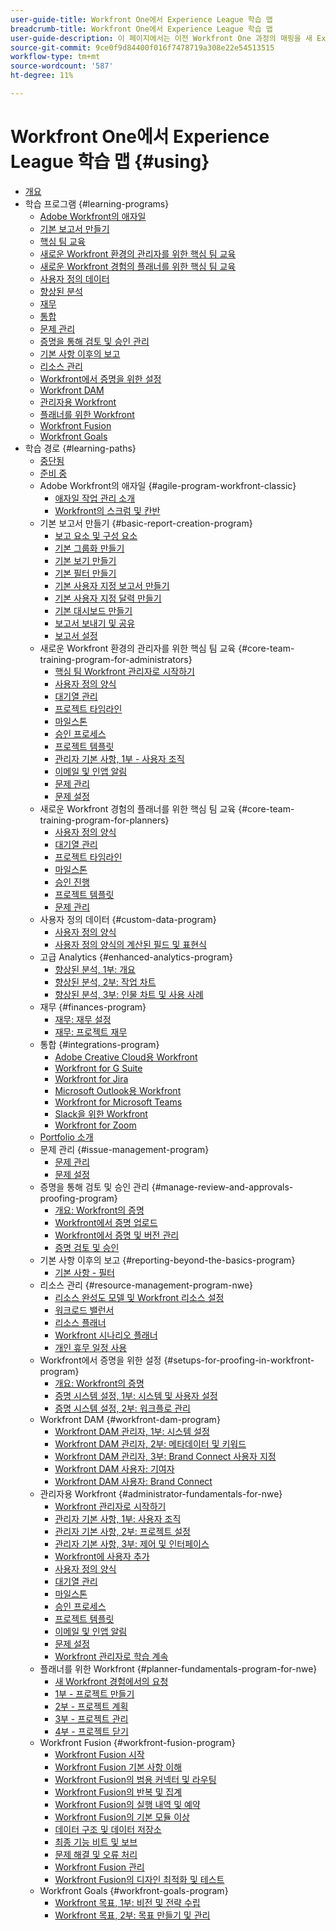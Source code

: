 ```yaml
---
user-guide-title: Workfront One에서 Experience League 학습 맵
breadcrumb-title: Workfront One에서 Experience League 학습 맵
user-guide-description: 이 페이지에서는 이전 Workfront One 과정의 매핑을 새 Experience League 과정에 제공합니다
source-git-commit: 9ce0f9d84400f016f7478719a308e22e54513515
workflow-type: tm+mt
source-wordcount: '587'
ht-degree: 11%

---
```



# Workfront One에서 Experience League 학습 맵 {#using}

+ [개요](overview.md)
+ 학습 프로그램 {#learning-programs}
   + [Adobe Workfront의 애자일](learning-programs/agile-program-workfront-classic.md)
   + [기본 보고서 만들기](learning-programs/basic-report-creation-program.md)
   + [핵심 팀 교육](learning-programs/core-team-training-programs.md)
   + [새로운 Workfront 환경의 관리자를 위한 핵심 팀 교육](learning-programs/core-team-training-program-for-administrators.md)
   + [새로운 Workfront 경험의 플래너를 위한 핵심 팀 교육](learning-programs/core-team-training-program-for-planners.md)
   + [사용자 정의 데이터](learning-programs/custom-data-program.md)
   + [향상된 분석](learning-programs/enhanced-analytics-program.md)
   + [재무](learning-programs/finances-program.md)
   + [통합](learning-programs/integrations-program.md)
   + [문제 관리](learning-programs/issue-management-program.md)
   + [증명을 통해 검토 및 승인 관리](learning-programs/manage-review-and-approvals-proofing-program.md)
   + [기본 사항 이후의 보고](learning-programs/reporting-beyond-the-basics-program.md)
   + [리소스 관리](learning-programs/resource-management-program-nwe.md)
   + [Workfront에서 증명을 위한 설정](learning-programs/setups-for-proofing-in-workfront-program.md)
   + [Workfront DAM](learning-programs/workfront-dam-program.md)
   + [관리자용 Workfront](learning-programs/administrator-fundamentals-for-nwe.md)
   + [플래너를 위한 Workfront](learning-programs/planner-fundamentals-program-for-nwe.md)
   + [Workfront Fusion](learning-programs/workfront-fusion-program.md)
   + [Workfront Goals](learning-programs/workfront-goals-program.md)
+ 학습 경로 {#learning-paths}
   + [중단됨](learning-paths/retired.md)
   + [준비 중](learning-paths/under-construction.md)
   + Adobe Workfront의 애자일 {#agile-program-workfront-classic}
      + [애자일 작업 관리 소개](learning-paths/agile-program-workfront-classic/introduction-to-agile-work-management-MCBRAPWYD6P5E6DM2AXOEOE7FV3E.md)
      + [Workfront의 스크럼 및 칸반](learning-paths/agile-program-workfront-classic/scrum-and-kanban-in-adobe-workfront-MCUZT46N4LZBADHLJTVQE7WXN6HY.md)
   + 기본 보고서 만들기 {#basic-report-creation-program}
      + [보고 요소 및 구성 요소](learning-paths/basic-report-creation-program/basic-reporting-reporting-elements-and-components-in-the-new-workfront-experienc-20Y4X000000Cai3UAC.md)
      + [기본 그룹화 만들기](learning-paths/basic-report-creation-program/basic-reporting-create-a-basic-grouping-20Y4X000000CamjUAC.md)
      + [기본 보기 만들기](learning-paths/basic-report-creation-program/basic-reporting-create-a-basic-view-20Y4X000000CanmUAC.md)
      + [기본 필터 만들기](learning-paths/basic-report-creation-program/basic-reporting-create-a-basic-filter-20Y4X000000CanwUAC.md)
      + [기본 사용자 지정 보고서 만들기](learning-paths/basic-report-creation-program/basic-reporting-create-basic-custom-reports-20Y4X000000Cao6UAC.md)
      + [기본 사용자 지정 달력 만들기](learning-paths/basic-report-creation-program/basic-reporting-create-a-basic-custom-calendar-20Y4X000000CaqgUAC.md)
      + [기본 대시보드 만들기](learning-paths/basic-report-creation-program/create-a-basic-dashboard-in-the-new-workfront-experience-20Y4X000000CaunUAC.md)
      + [보고서 보내기 및 공유](learning-paths/basic-report-creation-program/send-and-share-reports-in-the-new-workfront-experience-20Y4X000000CauxUAC.md)
      + [보고서 설정](learning-paths/basic-report-creation-program/report-settings-in-the-new-workfront-experience-20Y4X000000Cav7UAC.md)
   + 새로운 Workfront 환경의 관리자를 위한 핵심 팀 교육 {#core-team-training-program-for-administrators}
      + [핵심 팀 Workfront 관리자로 시작하기](learning-paths/core-team-training-program-for-administrators/getting-started-as-a-workfront-administrator-20Y0z000000bn1MEAQ.md)
      + [사용자 정의 양식](learning-paths/core-team-training-program-for-administrators/custom-forms-in-the-new-workfront-experience-final-20Y4X000000CaTmUAK.md)
      + [대기열 관리](learning-paths/core-team-training-program-for-administrators/queue-management-20Y0z000000bn20EAA.md)
      + [프로젝트 타임라인](learning-paths/core-team-training-program-for-administrators/project-timelines-in-the-new-workfront-experience-20Y4X000000CaWgUAK.md)
      + [마일스톤](learning-paths/core-team-training-program-for-administrators/milestones-for-the-new-workfront-experience-20Y4X000000CaXAUA0.md)
      + [승인 프로세스](learning-paths/core-team-training-program-for-administrators/approval-processes-in-the-new-workfront-experience-20Y4X000000CaXFUA0.md)
      + [프로젝트 템플릿](learning-paths/core-team-training-program-for-administrators/project-templates-in-the-new-workfront-experience-20Y4X000000CaWqUAK.md)
      + [관리자 기본 사항, 1부 - 사용자 조직](learning-paths/core-team-training-program-for-administrators/administrator-fundamentals-in-the-new-workfront-experience-part-2-user-organizat-20Y0z000000bmAXEAY.md)
      + [이메일 및 인앱 알림](learning-paths/core-team-training-program-for-administrators/email-and-in-app-notifications-in-the-new-workfront-experience-20Y4X000000CaZGUA0.md)
      + [문제 관리](learning-paths/core-team-training-program-for-administrators/managing-issues-20Y0z000000bn2eEAA.md)
      + [문제 설정](learning-paths/core-team-training-program-for-administrators/setting-up-issues-20Y4X000000CaSjUAK.md)
   + 새로운 Workfront 경험의 플래너를 위한 핵심 팀 교육 {#core-team-training-program-for-planners}
      + [사용자 정의 양식](learning-paths/core-team-training-program-for-planners/custom-forms-in-the-new-workfront-experience-final-20Y4X000000CaTmUAK.md)
      + [대기열 관리](learning-paths/core-team-training-program-for-planners/queue-management-20Y0z000000bn20EAA.md)
      + [프로젝트 타임라인](learning-paths/core-team-training-program-for-planners/project-timelines-in-the-new-workfront-experience-20Y4X000000CaWgUAK.md)
      + [마일스톤](learning-paths/core-team-training-program-for-planners/milestones-for-the-new-workfront-experience-20Y4X000000CaXAUA0.md)
      + [승인 진행](learning-paths/core-team-training-program-for-planners/approval-processes-in-the-new-workfront-experience-20Y4X000000CaXFUA0.md)
      + [프로젝트 템플릿](learning-paths/core-team-training-program-for-planners/project-templates-in-the-new-workfront-experience-20Y4X000000CaWqUAK.md)
      + [문제 관리](learning-paths/core-team-training-program-for-planners/managing-issues-20Y0z000000bn2eEAA.md)
   + 사용자 정의 데이터 {#custom-data-program}
      + [사용자 정의 양식](learning-paths/custom-data-program/custom-forms-in-the-new-workfront-experience-final-MCC2AF4MH6NRHKHJJBXO6T65DHUU.md)
      + [사용자 정의 양식의 계산된 필드 및 표현식](learning-paths/custom-data-program/calculated-fields-and-expressions-in-custom-forms-MCJTAA33NSFZHJPEKZWBQY522CK4.md)
   + 고급 Analytics {#enhanced-analytics-program}
      + [향상된 분석, 1부: 개요](learning-paths/enhanced-analytics-program/enhanced-analytics-part-1-overview-MCGVS3CNHMGNGPTM4CX4O23EZC4A.md)
      + [향상된 분석, 2부: 작업 차트](learning-paths/enhanced-analytics-program/enhanced-analytics-part-2-work-charts-MCUCOBQSU56NE7HPPRSAWSYJW4DQ.md)
      + [향상된 분석, 3부: 인물 차트 및 사용 사례](learning-paths/enhanced-analytics-program/enhanced-analytics-part-3-people-charts-and-common-use-cases-MCJZFZY7AXP5BPJB2JWW6II3SZ5Y.md)
   + 재무 {#finances-program}
      + [재무: 재무 설정](learning-paths/finances-program/finances-setting-up-finances-MCAVHY5UBBMVDDRP3ZVGYQPAAJRI.md)
      + [재무: 프로젝트 재무](learning-paths/finances-program/finances-project-finances-in-the-new-workfront-experience-MCESNJMZFSUFDDDDIB7WTM3K3BCY.md)
   + 통합 {#integrations-program}
      + [Adobe Creative Cloud용 Workfront](learning-paths/integrations-program/integrations-adobe-creative-cloud-MCCBICE6V2IFA57NGSOXHOIC3GKQ.md)
      + [Workfront for G Suite](learning-paths/integrations-program/integrations-g-suite-MCRUOTKTEABBEDNOCABRIDD7RVMQ.md)
      + [Workfront for Jira](learning-paths/integrations-program/integrations-jira-MCUIK23LC42VGB5F7MLMYDAL7K2Q.md)
      + [Microsoft Outlook용 Workfront](learning-paths/integrations-program/integrations-microsoft-outlook-MCBOMOAWLJQZE6PD524UP4YBEIKQ.md)
      + [Workfront for Microsoft Teams](learning-paths/integrations-program/integrations-microsoft-teams-MCHCOAP6WXRNDTDI3F4GLBIKUHTA.md)
      + [Slack을 위한 Workfront](learning-paths/integrations-program/integrations-workfront-for-slack-MCZFKUF22JEFGM5GLYZ3VD26BJJU.md)
      + [Workfront for Zoom](learning-paths/integrations-program/integrations-zoom-MCU6M6VJZHGNDEZBTISBHTLXU2SE.md)
   + [Portfolio 소개](learning-paths/introduction-to-portfolios-in-the-new-workfront-experience-MCEMLOVTAZFNG2JMKTZ5AIZMFJOI.md)
   + 문제 관리 {#issue-management-program}
      + [문제 관리](learning-paths/issue-management-program/managing-issues-MCCKLHDW5OQNHGZCZRVG34776TWU.md)
      + [문제 설정](learning-paths/issue-management-program/setting-up-issues-MCMJS6NVKY4BBKJD7GQWOHXZZJW4.md)
   + 증명을 통해 검토 및 승인 관리 {#manage-review-and-approvals-proofing-program}
      + [개요: Workfront의 증명](learning-paths/manage-review-and-approvals-proofing-program/overview-proofing-in-workfront-in-the-new-workfront-experience-MC6FB2EWO63JGGZIMJ6RPV7GYEWM.md)
      + [Workfront에서 증명 업로드](learning-paths/manage-review-and-approvals-proofing-program/upload-proofs-in-the-new-workfront-experience-MCR66F3DDATNE75NF4ZXETPKQQEY.md)
      + [Workfront에서 증명 및 버전 관리](learning-paths/manage-review-and-approvals-proofing-program/manage-proofs-and-versions-in-the-new-workfront-experience-20Y4X000000CbEOUA0.md)
      + [증명 검토 및 승인](learning-paths/manage-review-and-approvals-proofing-program/review-and-approve-proofs-in-the-new-workfront-experience-20Y4X000000CbMmUAK.md)
   + 기본 사항 이후의 보고 {#reporting-beyond-the-basics-program}
      + [기본 사항 - 필터](learning-paths/reporting-beyond-the-basics-program/beyond-the-basic-filters-MCMHSPVRIC55FQTAWUB3YNWQZ47M.md)
   + 리소스 관리 {#resource-management-program-nwe}
      + [리소스 완성도 모델 및 Workfront 리소스 설정](learning-paths/resource-management-program-nwe/resource-maturity-model-and-workfront-resource-settings-in-the-new-workfront-exp-MCEG7GR6XRMFCY3FASD3CDHJV6ZA.md)
      + [워크로드 밸런서](learning-paths/resource-management-program-nwe/workload-balancer-in-the-new-workfront-experience-MCFQ5RSEGHSFGEXNNLC6FEMMSAII.md)
      + [리소스 플래너](learning-paths/resource-management-program-nwe/resource-planner-in-the-new-workfront-experience-MCSZAIAEJOUNDO5KOEYJVJWTOPVA.md)
      + [Workfront 시나리오 플래너](learning-paths/resource-management-program-nwe/scenario-planner.md)
      + [개인 휴무 일정 사용](learning-paths/resource-management-program-nwe/using-the-personal-time-off-calendar-in-the-new-workfront-experience-MCIOUJUCRMCZBJ3HOUPLPXNXSZLA.md)
   + Workfront에서 증명을 위한 설정 {#setups-for-proofing-in-workfront-program}
      + [개요: Workfront의 증명](learning-paths/setups-for-proofing-in-workfront-program/overview-proofing-in-workfront-in-the-new-workfront-experience-MC6FB2EWO63JGGZIMJ6RPV7GYEWM.md)
      + [증명 시스템 설정, 1부: 시스템 및 사용자 설정](learning-paths/setups-for-proofing-in-workfront-program/proof-system-setups-part-1-system-and-user-settings-MCFUCXF7PWWFHIRNIKUULXRLJZW4.md)
      + [증명 시스템 설정, 2부: 워크플로 관리](learning-paths/setups-for-proofing-in-workfront-program/proof-system-setups-part-2-workflow-management-MCKUF6NTIJ6BGMXHBCXXX6NN53EA.md)
   + Workfront DAM {#workfront-dam-program}
      + [Workfront DAM 관리자, 1부: 시스템 설정](learning-paths/workfront-dam-program/workfront-dam-administrator-part-1-system-setup-MCMJKPUBI52JEDBDCT7HVRLYLXH4.md)
      + [Workfront DAM 관리자, 2부: 메타데이터 및 키워드](learning-paths/workfront-dam-program/workfront-dam-administrator-part-2-metadata-and-keywords-MCW5G74KVOTJGFVCRGEDNKLVWNGQ.md)
      + [Workfront DAM 관리자, 3부: Brand Connect 사용자 지정](learning-paths/workfront-dam-program/workfront-dam-administrator-brand-connect-customization-MCJARI7634BNDBTOB4JP7IVVLNS4.md)
      + [Workfront DAM 사용자: 기여자](learning-paths/workfront-dam-program/workfront-dam-contributor-MCJGYEKF4XDZCQ7I7ZSFCLBBI5GA.md)
      + [Workfront DAM 사용자: Brand Connect](learning-paths/workfront-dam-program/workfront-dam-user-brand-connect-MCYJEWMLFP45FRTBJYYWQ6R54W4E.md)
   + 관리자용 Workfront {#administrator-fundamentals-for-nwe}
      + [Workfront 관리자로 시작하기](learning-paths/administrator-fundamentals-for-nwe/getting-started-as-a-workfront-administrator-MCXLYUSVWCCBB5LIZB3WDLKSR24Q.md)
      + [관리자 기본 사항, 1부: 사용자 조직](learning-paths/administrator-fundamentals-for-nwe/administrator-fundamentals-in-the-new-workfront-experience-part-1-project-workfl-MCTBVZ3Q3J5RHNLIPPZPFSQRLKUY.md)
      + [관리자 기본 사항, 2부: 프로젝트 설정](learning-paths/administrator-fundamentals-for-nwe/administrator-fundamentals-in-the-new-workfront-experience-part-2-user-organizat-MCUPSLH2M2WBDTFI2VKSRE2BRGKY.md)
      + [관리자 기본 사항, 3부: 제어 및 인터페이스](learning-paths/administrator-fundamentals-for-nwe/administrator-fundamentals-control-and-interface-experience-MCNCSSMXLPDFEERGVEM4EWL2I4LI.md)
      + [Workfront에 사용자 추가](learning-paths/administrator-fundamentals-for-nwe/add-users-to-workfront-in-the-new-workfront-experience-20Y4X000000CaVYUA0.md)
      + [사용자 정의 양식](learning-paths/administrator-fundamentals-for-nwe/custom-forms-in-the-new-workfront-experience-final-MCC2AF4MH6NRHKHJJBXO6T65DHUU.md)
      + [대기열 관리](learning-paths/administrator-fundamentals-for-nwe/queue-management-MCYCJRWK36QZBP7PGMNDMSPRN3LE.md)
      + [마일스톤](learning-paths/administrator-fundamentals-for-nwe/milestones-for-the-new-workfront-experience-MCKGV4HGLYCFEITCWXFOIRWJLW7Y.md)
      + [승인 프로세스](learning-paths/administrator-fundamentals-for-nwe/approval-processes-in-the-new-workfront-experience-MCG72NHD2HPJGZBD7ANMBBNORGBM.md)
      + [프로젝트 템플릿](learning-paths/administrator-fundamentals-for-nwe/project-templates-in-the-new-workfront-experience-MCGLS7GRNLDZDFPF6AEOGIDZFDG4.md)
      + [이메일 및 인앱 알림](learning-paths/administrator-fundamentals-for-nwe/email-and-in-app-notifications-in-the-new-workfront-experience-20Y4X000000CaZGUA0.md)
      + [문제 설정](learning-paths/administrator-fundamentals-for-nwe/setting-up-issues-MCMJS6NVKY4BBKJD7GQWOHXZZJW4.md)
      + [Workfront 관리자로 학습 계속](learning-paths/administrator-fundamentals-for-nwe/continue-learning-as-a-workfront-administrator-MCVCFIUIET6FF6PEXTGHEVDRMYLE.md)
   + 플래너를 위한 Workfront {#planner-fundamentals-program-for-nwe}
      + [새 Workfront 경험에서의 요청](learning-paths/planner-fundamentals-program-for-nwe/core-team-requests-in-the-new-workfront-experience-20Y0z000000bmzkEAA.md)
      + [1부 - 프로젝트 만들기](learning-paths/planner-fundamentals-program-for-nwe/planner-fundamentals-for-the-new-workfront-experience-20Y0z000000blfZEAQ.md)
      + [2부 - 프로젝트 계획](learning-paths/planner-fundamentals-program-for-nwe/planner-fundamentals-for-the-new-workfront-experience-part-2-plan-a-project-20Y0z000000bm79EAA.md)
      + [3부 - 프로젝트 관리](learning-paths/planner-fundamentals-program-for-nwe/planner-fundamentals-for-the-new-workfront-experience-part-3-manage-a-project-20Y0z000000bm7xEAA.md)
      + [4부 - 프로젝트 닫기](learning-paths/planner-fundamentals-program-for-nwe/planner-fundamentals-for-the-new-workfront-experience-part-4-close-a-project.md)
   + Workfront Fusion {#workfront-fusion-program}
      + [Workfront Fusion 시작](learning-paths/workfront-fusion-program/welcome-to-fusion-MCA4WNXPOIZ5DHBLTPLZHRTFH2SI.md)
      + [Workfront Fusion 기본 사항 이해](learning-paths/workfront-fusion-program/understand-the-basics-of-fusion-MCMUGZZO6TYBH75ILCUQ6WGEDBYY.md)
      + [Workfront Fusion의 범용 커넥터 및 라우팅](learning-paths/workfront-fusion-program/universal-connectors-and-routing-in-fusion-MCNYZ474LYKNDSDE7PCZFB7CFR44.md)
      + [Workfront Fusion의 반복 및 집계](learning-paths/workfront-fusion-program/iteration-and-aggregation-in-fusion-MC2FVLBDEXCBA4HH7VD4ATZGLSXQ.md)
      + [Workfront Fusion의 실행 내역 및 예약](learning-paths/workfront-fusion-program/execution-history-and-scheduling-in-fusion-MCOXFXNTIU5ZG4XH6LZ5D5P54JDI.md)
      + [Workfront Fusion의 기본 모듈 이상](learning-paths/workfront-fusion-program/beyond-basic-modules-in-fusion-MCMF5QEBRJEJFYVP2N5CH4CJCLUM.md)
      + [데이터 구조 및 데이터 저장소](learning-paths/workfront-fusion-program/data-structures-and-data-stores-MC3J7HVUNPWNC4FLNVZJ24UWVTG4.md)
      + [최종 기능 비트 및 보브](learning-paths/workfront-fusion-program/final-functional-bits-and-bobs-MCUA6BEWSZDJEULJQDBMB2TRWCM4.md)
      + [문제 해결 및 오류 처리](learning-paths/workfront-fusion-program/troubleshooting-and-error-handling-MCT4SFAKEY3NDGDJVIHESL2BOP4A.md)
      + [Workfront Fusion 관리](learning-paths/workfront-fusion-program/fusion-administration-MCI572SLFAXBF5VEKD4R2B3M3PXE.md)
      + [Workfront Fusion의 디자인 최적화 및 테스트](learning-paths/workfront-fusion-program/design-optimization-and-testing-in-workfront-fusion-MCS7E3SDEEP5F6ZFXWTMHIZKHAOA.md)
   + Workfront Goals {#workfront-goals-program}
      + [Workfront 목표, 1부: 비전 및 전략 수립](learning-paths/workfront-goals-program/workfront-goals-part-1-establish-a-vision-and-strategy-MCBJQVJCURNBDQTAUWA3ZU6IZWSI.md)
      + [Workfront 목표, 2부: 목표 만들기 및 관리](learning-paths/workfront-goals-program/workfront-goals-part-2-creating-and-managing-your-goals-final-MCRNJ6CEYOKNCYRHVXFLV7BF7GQE.md)
